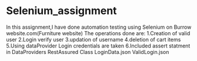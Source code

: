# Selenium_assignment
In this assignment,I have done automation testing using Selenium on Burrow website.com(Furniture website) The operations done are:
1.Creation of valid user
2.Login verify user
3.updation of username
4.deletion of cart items
5.Using dataProvider Login credentials are taken
6.Included assert statment in DataProviders 
RestAssured Class
LoginData.json
ValidLogin.json
